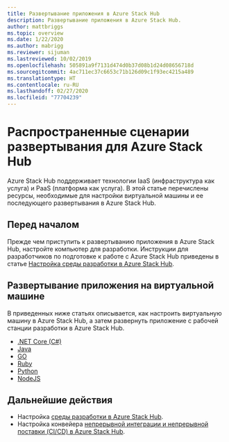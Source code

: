 ```yaml
---
title: Развертывание приложения в Azure Stack Hub
description: Развертывание приложения в Azure Stack Hub.
author: mattbriggs
ms.topic: overview
ms.date: 1/22/2020
ms.author: mabrigg
ms.reviewer: sijuman
ms.lastreviewed: 10/02/2019
ms.openlocfilehash: 505891a9f7131d474d0b37d08b1d24d08656718d
ms.sourcegitcommit: 4ac711ec37c6653c71b126d09c1f93ec4215a489
ms.translationtype: HT
ms.contentlocale: ru-RU
ms.lasthandoff: 02/27/2020
ms.locfileid: "77704239"
---
```

# <a name="common-deployments-for-azure-stack-hub"></a>Распространенные сценарии развертывания для Azure Stack Hub

Azure Stack Hub поддерживает технологии IaaS (инфраструктура как услуга) и PaaS (платформа как услуга). В этой статье перечислены ресурсы, необходимые для настройки виртуальной машины и ее последующего развертывания в Azure Stack Hub.

## <a name="before-you-begin"></a>Перед началом

Прежде чем приступить к развертыванию приложения в Azure Stack Hub, настройте компьютер для разработки. Инструкции для разработчиков по подготовке к работе с Azure Stack Hub приведены в статье [Настройка среды разработки в Azure Stack Hub](azure-stack-dev-start.md).

## <a name="deploy-an-app-to-a-vm"></a>Развертывание приложения на виртуальной машине

В приведенных ниже статьях описывается, как настроить виртуальную машину в Azure Stack Hub, а затем развернуть приложение с рабочей станции разработки в Azure Stack Hub.

- [.NET Core (C#)](azure-stack-dev-start-howto-vm-dotnet.md)
- [Java](azure-stack-dev-start-howto-vm-java.md)
- [GO](azure-stack-dev-start-howto-vm-go.md)
- [Ruby](azure-stack-dev-start-howto-vm-ruby.md)
- [Python](azure-stack-dev-start-howto-vm-python.md)
- [NodeJS](azure-stack-dev-start-howto-vm-nodejs.md)

## <a name="next-steps"></a>Дальнейшие действия

- Настройка [среды разработки в Azure Stack Hub](azure-stack-dev-start.md).
- Настройка конвейера [непрерывной интеграции и непрерывной поставки (CI/CD) в Azure Stack Hub](azure-stack-solution-pipeline.md).
